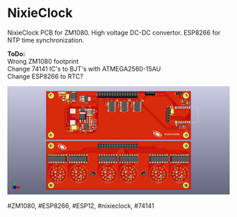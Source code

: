 # NixieClock
NixieClock PCB for ZM1080. High voltage DC-DC convertor. ESP8266 for NTP time synchronization.

<b>ToDo:</b><br>
Wrong ZM1080 footprint<br>
Change 74141 IC's to BJT's with ATMEGA2560-15AU<br>
Change ESP8266 to RTC?<br>


<img src="https://github.com/cernohorsky/NixieClock/blob/master/NixieClock01A-View.jpg" />

#ZM1080, #ESP8266, #ESP12, #nixieclock, #74141
